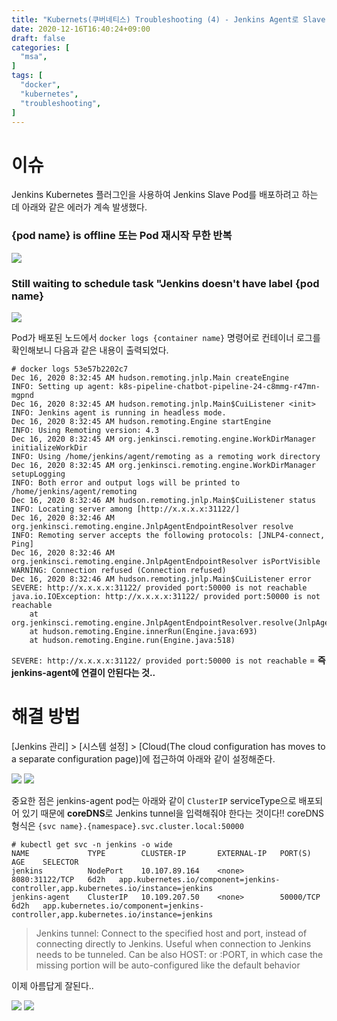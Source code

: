 ```yaml
---
title: "Kubernets(쿠버네티스) Troubleshooting (4) - Jenkins Agent로 Slave Pod가 뜨지 않고 계속 죽을 때"
date: 2020-12-16T16:40:24+09:00
draft: false
categories: [  
  "msa",
]
tags: [
  "docker",
  "kubernetes",
  "troubleshooting",
]
---
```


# 이슈

Jenkins Kubernetes 플러그인을 사용하여 Jenkins Slave Pod를 배포하려고 하는 데 아래와 같은 에러가 계속 발생했다.

### {pod name} is offline 또는 Pod 재시작 무한 반복
![](/images/20201216_k8s_troubleshooting_4/error1.png)

### Still waiting to schedule task "Jenkins doesn't have label {pod name}
![](/images/20201216_k8s_troubleshooting_4/error2.png)


Pod가 배포된 노드에서 `docker logs {container name}` 명령어로 컨테이너 로그를 확인해보니 다음과 같은 내용이 출력되었다.

```
# docker logs 53e57b2202c7
Dec 16, 2020 8:32:45 AM hudson.remoting.jnlp.Main createEngine
INFO: Setting up agent: k8s-pipeline-chatbot-pipeline-24-c8mmg-r47mn-mgpnd
Dec 16, 2020 8:32:45 AM hudson.remoting.jnlp.Main$CuiListener <init>
INFO: Jenkins agent is running in headless mode.
Dec 16, 2020 8:32:45 AM hudson.remoting.Engine startEngine
INFO: Using Remoting version: 4.3
Dec 16, 2020 8:32:45 AM org.jenkinsci.remoting.engine.WorkDirManager initializeWorkDir
INFO: Using /home/jenkins/agent/remoting as a remoting work directory
Dec 16, 2020 8:32:45 AM org.jenkinsci.remoting.engine.WorkDirManager setupLogging
INFO: Both error and output logs will be printed to /home/jenkins/agent/remoting
Dec 16, 2020 8:32:46 AM hudson.remoting.jnlp.Main$CuiListener status
INFO: Locating server among [http://x.x.x.x:31122/]
Dec 16, 2020 8:32:46 AM org.jenkinsci.remoting.engine.JnlpAgentEndpointResolver resolve
INFO: Remoting server accepts the following protocols: [JNLP4-connect, Ping]
Dec 16, 2020 8:32:46 AM org.jenkinsci.remoting.engine.JnlpAgentEndpointResolver isPortVisible
WARNING: Connection refused (Connection refused)
Dec 16, 2020 8:32:46 AM hudson.remoting.jnlp.Main$CuiListener error
SEVERE: http://x.x.x.x:31122/ provided port:50000 is not reachable
java.io.IOException: http://x.x.x.x:31122/ provided port:50000 is not reachable
	at org.jenkinsci.remoting.engine.JnlpAgentEndpointResolver.resolve(JnlpAgentEndpointResolver.java:314)
	at hudson.remoting.Engine.innerRun(Engine.java:693)
	at hudson.remoting.Engine.run(Engine.java:518)
```

`SEVERE: http://x.x.x.x:31122/ provided port:50000 is not reachable` = **즉 jenkins-agent에 연결이 안된다는 것..**

# 해결 방법

[Jenkins 관리] > [시스템 설정] > [Cloud(The cloud configuration has moves to a separate configuration page)]에 접근하여 아래와 같이 설정해준다.

![](/images/20201214_k8s_ci_cd/set-k8s-plugin1.png)
![](/images/20201214_k8s_ci_cd/set-k8s-plugin2.png)

중요한 점은 jenkins-agent pod는 아래와 같이 `ClusterIP` serviceType으로 배포되어 있기 때문에 **coreDNS**로 Jenkins tunnel을 입력해줘야 한다는 것이다!! coreDNS 형식은 `{svc name}.{namespace}.svc.cluster.local:50000`

```
# kubectl get svc -n jenkins -o wide
NAME             TYPE        CLUSTER-IP       EXTERNAL-IP   PORT(S)          AGE    SELECTOR
jenkins          NodePort    10.107.89.164    <none>        8080:31122/TCP   6d2h   app.kubernetes.io/component=jenkins-controller,app.kubernetes.io/instance=jenkins
jenkins-agent    ClusterIP   10.109.207.50    <none>        50000/TCP        6d2h   app.kubernetes.io/component=jenkins-controller,app.kubernetes.io/instance=jenkins
```

> Jenkins tunnel: Connect to the specified host and port, instead of connecting directly to Jenkins. Useful when connection to Jenkins needs to be tunneled. Can be also HOST: or :PORT, in which case the missing portion will be auto-configured like the default behavior

이제 아름답게 잘된다..

![](/images/20201216_k8s_troubleshooting_4/good1.png)
![](/images/20201216_k8s_troubleshooting_4/good2.png)



